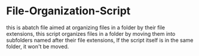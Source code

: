 # File-Organization-Script
this is abatch file aimed at organizing files in a folder by their file extensions,
this script organizes files in a folder by moving them into subfolders named after their file extensions,
If the script itself is in the same folder, it won't be moved.
